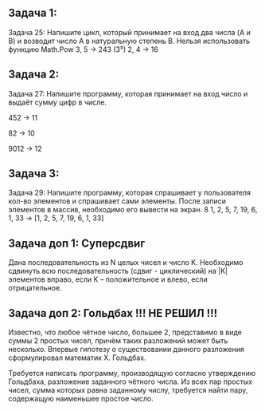 ## Задача 1:

Задача 25: Напишите цикл, который принимает на вход два числа (A и B) и возводит число A в натуральную степень B.
Нельзя использовать функцию Math.Pow
3, 5 -> 243 (3⁵)
2, 4 -> 16
## Задача 2:
Задача 27: Напишите программу, которая принимает на вход число и выдаёт сумму цифр в числе.

452 -> 11

82 -> 10

9012 -> 12
## Задача 3:
Задача 29: Напишите программу, которая спрашивает у пользователя кол-во элементов и спрашивает сами элементы. После записи элементов в массив, необходимо его вывести на экран.
8
1, 2, 5, 7, 19, 6, 1, 33 -> [1, 2, 5, 7, 19, 6, 1, 33]

## Задача доп 1: Суперсдвиг
Дана последовательность из N целых чисел и число K. Необходимо сдвинуть всю последовательность (сдвиг - циклический) на |K| элементов вправо, если K – положительное и влево, если отрицательное.

## Задача доп 2:  Гольдбах !!! НЕ РЕШИЛ !!!
Известно, что любое чётное число, большее 2, представимо в виде суммы 2 простых чисел, причём таких разложений может быть несколько. Впервые гипотезу о существовании данного разложения сформулировал математик Х. Гольдбах.

Требуется написать программу, производящую согласно утверждению Гольдбаха, разложение заданного чётного числа. Из всех пар простых чисел, сумма которых равна заданному числу, требуется найти пару, содержащую наименьшее простое число.

